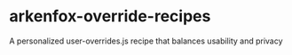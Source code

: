 # arkenfox-override-recipes
A personalized user-overrides.js recipe that balances usability and privacy
